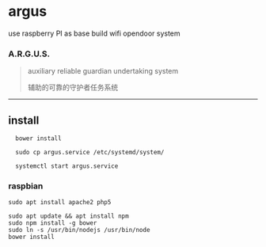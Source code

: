 # argus

use raspberry PI as base build wifi opendoor system


### A.R.G.U.S.
>auxiliary reliable guardian undertaking system
>
>辅助的可靠的守护者任务系统

***
## install

      bower install

      sudo cp argus.service /etc/systemd/system/

      systemctl start argus.service


### raspbian

    sudo apt install apache2 php5
    
    sudo apt update && apt install npm
    sudo npm install -g bower
    sudo ln -s /usr/bin/nodejs /usr/bin/node
    bower install
